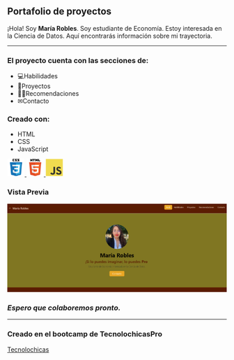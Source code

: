 ## Portafolio de proyectos

¡Hola! Soy **María Robles**. Soy estudiante de Economía. Estoy interesada en la Ciencia de Datos. Aquí encontrarás información sobre mi trayectoria. 
___
### El proyecto cuenta con las secciones de: 

- 💻Habilidades
- 📄Proyectos 
- 👨‍💻Recomendaciones 
- ✉Contacto

### Creado con:
- HTML 
- CSS
- JavaScript

<a href="https://www.w3schools.com/css/" target="_blank"> <img src="https://raw.githubusercontent.com/devicons/devicon/master/icons/css3/css3-original-wordmark.svg" alt="css3" width="40" height="40"/> </a>
    <a href="https://www.w3.org/html/" target="_blank"> <img src="https://raw.githubusercontent.com/devicons/devicon/master/icons/html5/html5-original-wordmark.svg" alt="html5" width="40" height="40"/> </a>
    <a href="https://developer.mozilla.org/en-US/docs/Web/JavaScript" target="_blank"> <img src="https://raw.githubusercontent.com/devicons/devicon/master/icons/javascript/javascript-original.svg" alt="javascript" width="40" height="40"/> </a>

### Vista Previa
![Proyecto](assets/CapturaPortafolio.png)

### *Espero que colaboremos pronto.*


____________________
### Creado en el bootcamp de TecnolochicasPro
[Tecnolochicas](https://tecnolochicas.mx/)